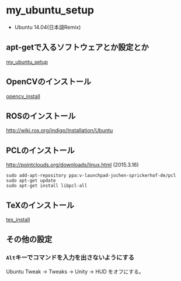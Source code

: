 # my_ubuntu_setup

- Ubuntu 14.04(日本語Remix)

## apt-getで入るソフトウェアとか設定とか

[my_ubuntu_setup](./ubuntu_application/README.md)

## OpenCVのインストール

[opencv_install](./OpenCV_install/README.md)

## ROSのインストール

http://wiki.ros.org/indigo/Installation/Ubuntu

## PCLのインストール

http://pointclouds.org/downloads/linux.html (2015.3.16)

```
sudo add-apt-repository ppa:v-launchpad-jochen-sprickerhof-de/pcl
sudo apt-get update
sudo apt-get install libpcl-all
```

## TeXのインストール

[tex_install](./tex_install/README.md)

## その他の設定

### `Alt`キーでコマンドを入力を出さないようにする

Ubuntu Tweak -> Tweaks -> Unity -> HUD をオフにする。
